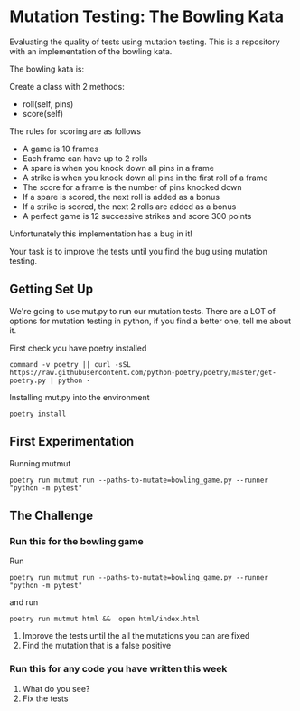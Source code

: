 # Mutation Testing: The Bowling Kata

Evaluating the quality of tests using mutation testing. This is a
repository with an implementation of the bowling kata.

The bowling kata is:

Create a class with 2 methods:

-   roll(self, pins)
-   score(self)

The rules for scoring are as follows

-   A game is 10 frames
-   Each frame can have up to 2 rolls
-   A spare is when you knock down all pins in a frame
-   A strike is when you knock down all pins in the first roll of a
    frame
-   The score for a frame is the number of pins knocked down
-   If a spare is scored, the next roll is added as a bonus
-   If a strike is scored, the next 2 rolls are added as a bonus
-   A perfect game is 12 successive strikes and score 300 points

Unfortunately this implementation has a bug in it!

Your task is to improve the tests until you find the bug using mutation
testing.

## Getting Set Up

We're going to use mut.py to run our mutation tests. There are a LOT of
options for mutation testing in python, if you find a better one, tell
me about it.

First check you have poetry installed

    command -v poetry || curl -sSL https://raw.githubusercontent.com/python-poetry/poetry/master/get-poetry.py | python -

Installing mut.py into the environment

``` shell
poetry install
```

## First Experimentation

Running mutmut

``` shell
poetry run mutmut run --paths-to-mutate=bowling_game.py --runner "python -m pytest"
```

## The Challenge

### Run this for the bowling game

Run

``` shell
poetry run mutmut run --paths-to-mutate=bowling_game.py --runner "python -m pytest"
```

and run

```
poetry run mutmut html &&  open html/index.html
```

1.  Improve the tests until the all the mutations you can are fixed
2.  Find the mutation that is a false positive

### Run this for any code you have written this week

1.  What do you see?
2.  Fix the tests
